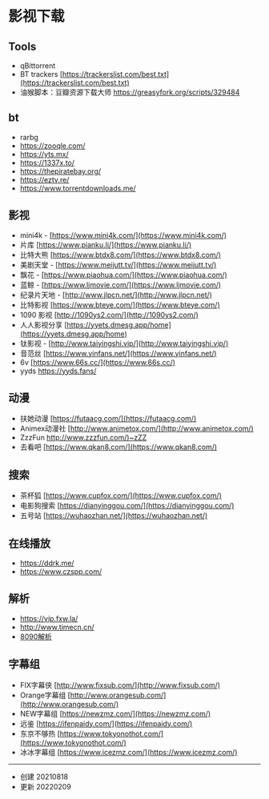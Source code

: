# 影视下载


## Tools

- qBittorrent
- BT trackers [https://trackerslist.com/best.txt](https://trackerslist.com/best.txt)
- 油猴脚本：豆瓣资源下载大师 https://greasyfork.org/scripts/329484

## bt

- rarbg
- https://zooqle.com/
- https://yts.mx/
- https://1337x.to/
- https://thepiratebay.org/
- https://eztv.re/
- https://www.torrentdownloads.me/

## 影视

- mini4k - [https://www.mini4k.com/](https://www.mini4k.com/)
- ⽚库 [https://www.pianku.li/](https://www.pianku.li/)
- ⽐特⼤熊 [https://www.btdx8.com/](https://www.btdx8.com/)
- 美剧天堂 - [https://www.meijutt.tv/](https://www.meijutt.tv/)
- 飘花 - [https://www.piaohua.com/](https://www.piaohua.com/)
- 蓝鲸 - [https://www.ljmovie.com/](https://www.ljmovie.com/)
- 纪录片天地 - [http://www.jlpcn.net/](http://www.jlpcn.net/)
- 比特影视 [https://www.bteye.com/](https://www.bteye.com/)
- 1090 影视 [http://1090ys2.com/](http://1090ys2.com/) 
- 人人影视分享 [https://yyets.dmesg.app/home](https://yyets.dmesg.app/home)
- 钛影视 - [http://www.taiyingshi.vip/](http://www.taiyingshi.vip/)
- ⾳范丝 [https://www.yinfans.net/](https://www.yinfans.net/)
- 6v [https://www.66s.cc/](https://www.66s.cc/)
- yyds https://yyds.fans/

##  动漫

- 扶她动漫 [https://futaacg.com/](https://futaacg.com/) 
- Animex动漫社 [http://www.animetox.com/](http://www.animetox.com/)
- ZzzFun [http://www.zzzfun.com/)~zZZ](http://www.zzzfun.com/)
- 去看吧 [https://www.qkan8.com/](https://www.qkan8.com/)

## 搜索

- 茶杯狐 [https://www.cupfox.com/](https://www.cupfox.com/)
- 电影狗搜索 [https://dianyinggou.com/](https://dianyinggou.com/) 
- 五号站 [https://wuhaozhan.net/](https://wuhaozhan.net/)


## 在线播放
- https://ddrk.me/
- https://www.czspp.com/

## 解析

- https://vip.fxw.la/
- http://www.timecn.cn/
- [8090解析](https://8090g.cn/index.html)

## 字幕组

- FIX字幕侠   [http://www.fixsub.com/](http://www.fixsub.com/)
- Orange字幕组  [http://www.orangesub.com/](http://www.orangesub.com/)
- NEW字幕组  [https://newzmz.com/](https://newzmz.com/)
- 远鉴 [https://ifenpaidy.com/](https://ifenpaidy.com/)
- 东京不够热 [https://www.tokyonothot.com/](https://www.tokyonothot.com/)
- 冰冰字幕组 [https://www.icezmz.com/](https://www.icezmz.com/)




---

- 创建 20210818
- 更新 20220209